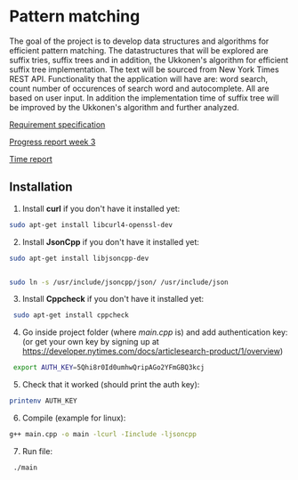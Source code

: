 
# Pattern matching 

The goal of the project is to develop data structures and algorithms for efficient pattern matching. The datastructures that will be explored are suffix tries, suffix trees and in addition, the Ukkonen's algorithm for efficient suffix tree implementation. The text will be sourced from New York Times REST API. Functionality that the application will have are: word search, count number of occurences of search word and autocomplete. All are based on user input. In addition the implementation time of suffix tree will be improved by the Ukkonen's algorithm and further analyzed.



[Requirement specification](https://github.com/r-elsa/treecomparison/blob/master/documentation/requirements.md)

[Progress report week 3](https://github.com/r-elsa/treecomparison/blob/master/documentation/progress_reports/week3.md)

[Time report](https://github.com/r-elsa/pattern-matching/blob/master/documentation/progress_reports/time_report.md)



## Installation

1. Install **curl** if you don't have it installed yet:

```bash
sudo apt-get install libcurl4-openssl-dev
```

2. Install **JsonCpp** if you don't have it installed yet:

```bash
sudo apt-get install libjsoncpp-dev

```
```bash

sudo ln -s /usr/include/jsoncpp/json/ /usr/include/json
```

3. Install **Cppcheck** if you don't have it installed yet:

```bash
 sudo apt-get install cppcheck

```

4. Go inside project folder (where *main.cpp* is) and add authentication key:
(or get your own key by signing up at https://developer.nytimes.com/docs/articlesearch-product/1/overview)

```bash
 export AUTH_KEY=5Qhi8r0Id0umhwQripAGo2YFmGBQ3kcj

```

5. Check that it worked (should print the auth key):

```bash
printenv AUTH_KEY

```

6. Compile (example for linux):

```bash
g++ main.cpp -o main -lcurl -Iinclude -ljsoncpp
```

7. Run file:

```bash
 ./main
```

